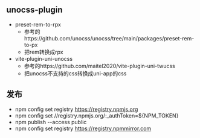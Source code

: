 ## unocss-plugin

- preset-rem-to-rpx
  - 参考的https://github.com/unocss/unocss/tree/main/packages/preset-rem-to-px
  - 把rem转换成rpx
- vite-plugin-uni-unocss
  - 参考的https://github.com/maitel2020/vite-plugin-uni-twucss
  - 把unocss不支持的css转换成uni-app的css


## 发布
 - npm config set registry https://registry.npmjs.org
 - npm config set //registry.npmjs.org/:_authToken=${NPM_TOKEN}
 - npm publish --access public
 - npm config set registry https://registry.npmmirror.com